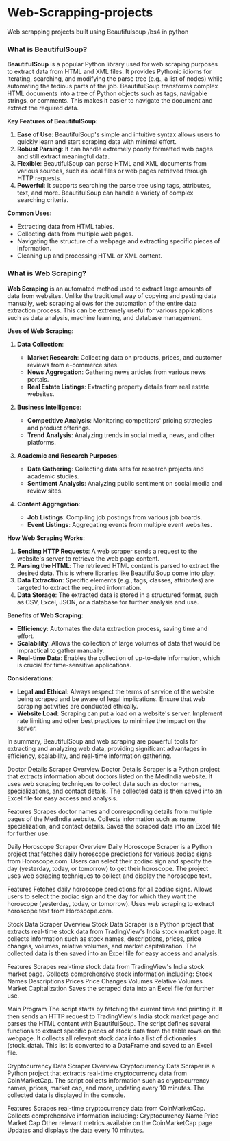 # Web-Scrapping-projects
Web scrapping projects built using Beautifulsoup /bs4 in python 

### What is BeautifulSoup?

**BeautifulSoup** is a popular Python library used for web scraping purposes to extract data from HTML and XML files. It provides Pythonic idioms for iterating, searching, and modifying the parse tree (e.g., a list of nodes) while automating the tedious parts of the job. BeautifulSoup transforms complex HTML documents into a tree of Python objects such as tags, navigable strings, or comments. This makes it easier to navigate the document and extract the required data.

**Key Features of BeautifulSoup:**

1. **Ease of Use**: BeautifulSoup's simple and intuitive syntax allows users to quickly learn and start scraping data with minimal effort.
2. **Robust Parsing**: It can handle extremely poorly formatted web pages and still extract meaningful data.
3. **Flexible**: BeautifulSoup can parse HTML and XML documents from various sources, such as local files or web pages retrieved through HTTP requests.
4. **Powerful**: It supports searching the parse tree using tags, attributes, text, and more. BeautifulSoup can handle a variety of complex searching criteria.

**Common Uses:**

- Extracting data from HTML tables.
- Collecting data from multiple web pages.
- Navigating the structure of a webpage and extracting specific pieces of information.
- Cleaning up and processing HTML or XML content.

### What is Web Scraping?

**Web Scraping** is an automated method used to extract large amounts of data from websites. Unlike the traditional way of copying and pasting data manually, web scraping allows for the automation of the entire data extraction process. This can be extremely useful for various applications such as data analysis, machine learning, and database management.

**Uses of Web Scraping:**

1. **Data Collection**:
   - **Market Research**: Collecting data on products, prices, and customer reviews from e-commerce sites.
   - **News Aggregation**: Gathering news articles from various news portals.
   - **Real Estate Listings**: Extracting property details from real estate websites.

2. **Business Intelligence**:
   - **Competitive Analysis**: Monitoring competitors' pricing strategies and product offerings.
   - **Trend Analysis**: Analyzing trends in social media, news, and other platforms.

3. **Academic and Research Purposes**:
   - **Data Gathering**: Collecting data sets for research projects and academic studies.
   - **Sentiment Analysis**: Analyzing public sentiment on social media and review sites.

4. **Content Aggregation**:
   - **Job Listings**: Compiling job postings from various job boards.
   - **Event Listings**: Aggregating events from multiple event websites.

**How Web Scraping Works**:

1. **Sending HTTP Requests**: A web scraper sends a request to the website's server to retrieve the web page content.
2. **Parsing the HTML**: The retrieved HTML content is parsed to extract the desired data. This is where libraries like BeautifulSoup come into play.
3. **Data Extraction**: Specific elements (e.g., tags, classes, attributes) are targeted to extract the required information.
4. **Data Storage**: The extracted data is stored in a structured format, such as CSV, Excel, JSON, or a database for further analysis and use.

**Benefits of Web Scraping**:

- **Efficiency**: Automates the data extraction process, saving time and effort.
- **Scalability**: Allows the collection of large volumes of data that would be impractical to gather manually.
- **Real-time Data**: Enables the collection of up-to-date information, which is crucial for time-sensitive applications.

**Considerations**:

- **Legal and Ethical**: Always respect the terms of service of the website being scraped and be aware of legal implications. Ensure that web scraping activities are conducted ethically.
- **Website Load**: Scraping can put a load on a website's server. Implement rate limiting and other best practices to minimize the impact on the server.

In summary, BeautifulSoup and web scraping are powerful tools for extracting and analyzing web data, providing significant advantages in efficiency, scalability, and real-time information gathering.



Doctor Details Scraper
Overview
Doctor Details Scraper is a Python project that extracts information about doctors listed on the MedIndia website. It uses web scraping techniques to collect data such as doctor names, specializations, and contact details. The collected data is then saved into an Excel file for easy access and analysis.

Features
Scrapes doctor names and corresponding details from multiple pages of the MedIndia website.
Collects information such as name, specialization, and contact details.
Saves the scraped data into an Excel file for further use.


Daily Horoscope Scraper
Overview
Daily Horoscope Scraper is a Python project that fetches daily horoscope predictions for various zodiac signs from Horoscope.com. Users can select their zodiac sign and specify the day (yesterday, today, or tomorrow) to get their horoscope. The project uses web scraping techniques to collect and display the horoscope text.

Features
Fetches daily horoscope predictions for all zodiac signs.
Allows users to select the zodiac sign and the day for which they want the horoscope (yesterday, today, or tomorrow).
Uses web scraping to extract horoscope text from Horoscope.com.



Stock Data Scraper
Overview
Stock Data Scraper is a Python project that extracts real-time stock data from TradingView's India stock market page. It collects information such as stock names, descriptions, prices, price changes, volumes, relative volumes, and market capitalization. The collected data is then saved into an Excel file for easy access and analysis.

Features
Scrapes real-time stock data from TradingView's India stock market page.
Collects comprehensive stock information including:
Stock Names
Descriptions
Prices
Price Changes
Volumes
Relative Volumes
Market Capitalization
Saves the scraped data into an Excel file for further use.


Main Program
The script starts by fetching the current time and printing it.
It then sends an HTTP request to TradingView's India stock market page and parses the HTML content with BeautifulSoup.
The script defines several functions to extract specific pieces of stock data from the table rows on the webpage.
It collects all relevant stock data into a list of dictionaries (stock_data).
This list is converted to a DataFrame and saved to an Excel file.





Cryptocurrency Data Scraper
Overview
Cryptocurrency Data Scraper is a Python project that extracts real-time cryptocurrency data from CoinMarketCap. The script collects information such as cryptocurrency names, prices, market cap, and more, updating every 10 minutes. The collected data is displayed in the console.

Features
Scrapes real-time cryptocurrency data from CoinMarketCap.
Collects comprehensive information including:
Cryptocurrency Name
Price
Market Cap
Other relevant metrics available on the CoinMarketCap page
Updates and displays the data every 10 minutes.







